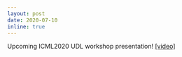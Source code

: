 ```yaml
---
layout: post
date: 2020-07-10 
inline: true
---
```


Upcoming ICML2020 UDL workshop presentation! [[video]](https://slideslive.com/38930947/fewshot-outofdistribution-detection)
